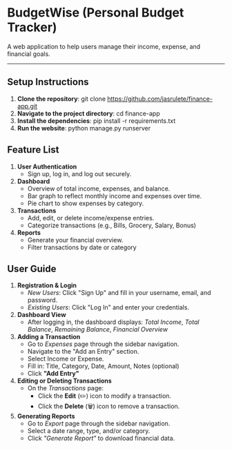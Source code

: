# BudgetWise (Personal Budget Tracker)

A web application to help users manage their income, expense, and financial goals.

---

## Setup Instructions
1. **Clone the repository**:
  git clone https://github.com/jasrulete/finance-app.git
2. **Navigate to the project directory**:
  cd finance-app
3. **Install the dependencies**:
   pip install -r requirements.txt
4. **Run the website**:
   python manage.py runserver

## Feature List
1) **User Authentication**
   - Sign up, log in, and log out securely.
2) **Dashboard**
   - Overview of total income, expenses, and balance.
   - Bar graph to reflect monthly income and expenses over time.
   - Pie chart to show expenses by category.
3) **Transactions**
   - Add, edit, or delete income/expense entries.
   - Categorize transactions (e.g., Bills, Grocery, Salary, Bonus)
4) **Reports**
   - Generate your financial overview.
   - Filter transactions by date or category
   
## User Guide
1. **Registration & Login**
   - *New Users*: Click "Sign Up" and fill in your username, email, and password.
   - *Existing Users*: Click "Log In" and enter your credentials.
2. **Dashboard View**
   - After logging in, the dashboard displays: *Total Income*, *Total Balance*, *Remaining Balance*, *Financial Overview*
3. **Adding a Transaction**
   - Go to *Expenses* page through the sidebar navigation.
   - Navigate to the "Add an Entry" section.
   - Select Income or Expense.
   - Fill in: Title, Category, Date, Amount, Notes (optional)
   - Click **"Add Entry"**
4. **Editing or Deleting Transactions**
   - On the *Transactions* page:
     - Click the **Edit** (✏️) icon to modify a transaction.
     - Click the **Delete** (🗑️) icon to remove a transaction.
5. **Generating Reports**
   - Go to *Export* page through the sidebar navigation.
   - Select a date range, type, and/or category.
   - Click *"Generate Report"* to download financial data.

